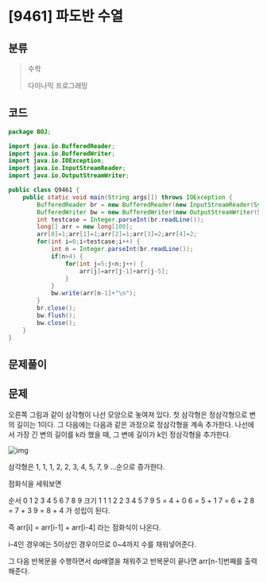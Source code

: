 # [9461] 파도반 수열

## 분류
> 수학
>
> 다이나믹 프로그래밍

## 코드
```java
package BOJ;

import java.io.BufferedReader;
import java.io.BufferedWriter;
import java.io.IOException;
import java.io.InputStreamReader;
import java.io.OutputStreamWriter;

public class Q9461 {
	public static void main(String args[]) throws IOException {
		BufferedReader br = new BufferedReader(new InputStreamReader(System.in));
		BufferedWriter bw = new BufferedWriter(new OutputStreamWriter(System.out));
		int testcase = Integer.parseInt(br.readLine());
		long[] arr = new long[100];
		arr[0]=1;arr[1]=1;arr[2]=1;arr[3]=2;arr[4]=2;
		for(int i=0;i<testcase;i++) {
			int n = Integer.parseInt(br.readLine());
			if(n>4) {
				for(int j=5;j<n;j++) {
					arr[j]=arr[j-1]+arr[j-5];
				}
			}
			bw.write(arr[n-1]+"\n");
		}
		br.close();
		bw.flush();
		bw.close();
	}
}

```

## 문제풀이

##  문제

오른쪽 그림과 같이 삼각형이 나선 모양으로 놓여져 있다. 첫 삼각형은 정삼각형으로 변의 길이는 1이다. 그 다음에는 다음과 같은 과정으로 정삼각형을 계속 추가한다. 나선에서 가장 긴 변의 길이를 k라 했을 때, 그 변에 길이가 k인 정삼각형을 추가한다.

![img](https://www.acmicpc.net/upload/images/pandovan.png)

삼각형은 1, 1, 1, 2, 2, 3, 4, 5, 7, 9 ...순으로 증가한다.

점화식을 세워보면

순서 0 1 2 3 4 5 6 7 8 9
크기 1 1 1  2 2 3 4 5 7 9
5 = 4 + 0
6 = 5 + 1
7 = 6 + 2
8 = 7 + 3
9 = 8 + 4 가 성립이 된다.

즉 arr[i] = arr[i-1] + arr[i-4] 라는 점화식이 나온다.

i-4인 경우에는 5이상인 경우이므로 0~4까지 수를 채워넣어준다.

그 다음 반복문을 수행하면서 dp배열을 채워주고 반복문이 끝나면 arr[n-1]번째를 출력해준다.